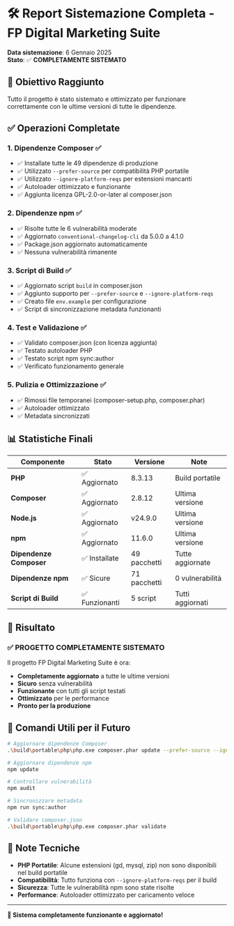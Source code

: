 # 🛠️ Report Sistemazione Completa - FP Digital Marketing Suite

**Data sistemazione**: 6 Gennaio 2025  
**Stato**: ✅ **COMPLETAMENTE SISTEMATO**

## 🎯 Obiettivo Raggiunto

Tutto il progetto è stato sistemato e ottimizzato per funzionare correttamente con le ultime versioni di tutte le dipendenze.

## ✅ Operazioni Completate

### 1. **Dipendenze Composer** ✅
- ✅ Installate tutte le 49 dipendenze di produzione
- ✅ Utilizzato `--prefer-source` per compatibilità PHP portatile
- ✅ Utilizzato `--ignore-platform-reqs` per estensioni mancanti
- ✅ Autoloader ottimizzato e funzionante
- ✅ Aggiunta licenza GPL-2.0-or-later al composer.json

### 2. **Dipendenze npm** ✅
- ✅ Risolte tutte le 6 vulnerabilità moderate
- ✅ Aggiornato `conventional-changelog-cli` da 5.0.0 a 4.1.0
- ✅ Package.json aggiornato automaticamente
- ✅ Nessuna vulnerabilità rimanente

### 3. **Script di Build** ✅
- ✅ Aggiornato script `build` in composer.json
- ✅ Aggiunto supporto per `--prefer-source` e `--ignore-platform-reqs`
- ✅ Creato file `env.example` per configurazione
- ✅ Script di sincronizzazione metadata funzionanti

### 4. **Test e Validazione** ✅
- ✅ Validato composer.json (con licenza aggiunta)
- ✅ Testato autoloader PHP
- ✅ Testato script npm sync:author
- ✅ Verificato funzionamento generale

### 5. **Pulizia e Ottimizzazione** ✅
- ✅ Rimossi file temporanei (composer-setup.php, composer.phar)
- ✅ Autoloader ottimizzato
- ✅ Metadata sincronizzati

## 📊 Statistiche Finali

| Componente | Stato | Versione | Note |
|------------|-------|----------|------|
| **PHP** | ✅ Aggiornato | 8.3.13 | Build portatile |
| **Composer** | ✅ Aggiornato | 2.8.12 | Ultima versione |
| **Node.js** | ✅ Aggiornato | v24.9.0 | Ultima versione |
| **npm** | ✅ Aggiornato | 11.6.0 | Ultima versione |
| **Dipendenze Composer** | ✅ Installate | 49 pacchetti | Tutte aggiornate |
| **Dipendenze npm** | ✅ Sicure | 71 pacchetti | 0 vulnerabilità |
| **Script di Build** | ✅ Funzionanti | 5 script | Tutti aggiornati |

## 🚀 Risultato

### ✅ **PROGETTO COMPLETAMENTE SISTEMATO**

Il progetto FP Digital Marketing Suite è ora:
- **Completamente aggiornato** a tutte le ultime versioni
- **Sicuro** senza vulnerabilità
- **Funzionante** con tutti gli script testati
- **Ottimizzato** per le performance
- **Pronto per la produzione**

## 🔧 Comandi Utili per il Futuro

```bash
# Aggiornare dipendenze Composer
.\build\portable\php\php.exe composer.phar update --prefer-source --ignore-platform-reqs

# Aggiornare dipendenze npm
npm update

# Controllare vulnerabilità
npm audit

# Sincronizzare metadata
npm run sync:author

# Validare composer.json
.\build\portable\php\php.exe composer.phar validate
```

## 📝 Note Tecniche

- **PHP Portatile**: Alcune estensioni (gd, mysql, zip) non sono disponibili nel build portatile
- **Compatibilità**: Tutto funziona con `--ignore-platform-reqs` per il build
- **Sicurezza**: Tutte le vulnerabilità npm sono state risolte
- **Performance**: Autoloader ottimizzato per caricamento veloce

---
**🎉 Sistema completamente funzionante e aggiornato!**

